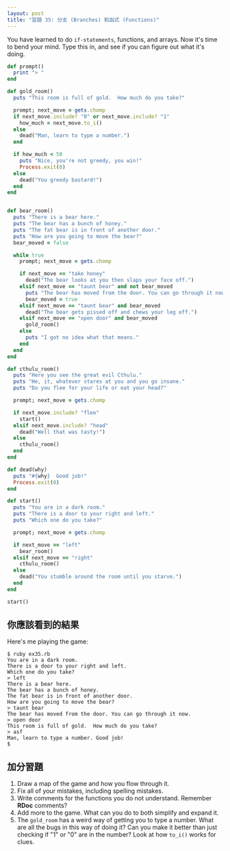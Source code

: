 ```yaml
---
layout: post
title: "習題 35: 分支 (Branches) 和函式 (Functions)"
---
```

You have learned to do `if-statements`, functions, and arrays. Now it's time to bend your mind. Type this in, and see if you can figure out what it's doing.

```ruby
def prompt()
  print "> "
end

def gold_room()
  puts "This room is full of gold.  How much do you take?"

  prompt; next_move = gets.chomp 
  if next_move.include? "0" or next_move.include? "1"
    how_much = next_move.to_i()
  else
    dead("Man, learn to type a number.")
  end

  if how_much < 50
    puts "Nice, you're not greedy, you win!"
    Process.exit(0)
  else
    dead("You greedy bastard!")
  end
end


def bear_room()
  puts "There is a bear here."
  puts "The bear has a bunch of honey."
  puts "The fat bear is in front of another door."
  puts "How are you going to move the bear?"
  bear_moved = false

  while true
    prompt; next_move = gets.chomp

    if next_move == "take honey"
      dead("The bear looks at you then slaps your face off.")
    elsif next_move == "taunt bear" and not bear_moved
      puts "The bear has moved from the door. You can go through it now."
      bear_moved = true
    elsif next_move == "taunt bear" and bear_moved
      dead("The bear gets pissed off and chews your leg off.")
    elsif next_move == "open door" and bear_moved
      gold_room()
    else
      puts "I got no idea what that means."
    end
  end
end

def cthulu_room()
  puts "Here you see the great evil Cthulu."
  puts "He, it, whatever stares at you and you go insane."
  puts "Do you flee for your life or eat your head?"

  prompt; next_move = gets.chomp

  if next_move.include? "flee"
    start()
  elsif next_move.include? "head"
    dead("Well that was tasty!")
  else
    cthulu_room()
  end
end

def dead(why)
  puts "#{why}  Good job!"
  Process.exit(0)
end

def start()
  puts "You are in a dark room."
  puts "There is a door to your right and left."
  puts "Which one do you take?"

  prompt; next_move = gets.chomp

  if next_move == "left"
    bear_room()
  elsif next_move == "right"
    cthulu_room()
  else
    dead("You stumble around the room until you starve.")
  end
end

start()
```

## 你應該看到的結果

Here's me playing the game:

    $ ruby ex35.rb
    You are in a dark room.
    There is a door to your right and left.
    Which one do you take?
    > left
    There is a bear here.
    The bear has a bunch of honey.
    The fat bear is in front of another door.
    How are you going to move the bear?
    > taunt bear
    The bear has moved from the door. You can go through it now.
    > open door
    This room is full of gold.  How much do you take?
    > asf
    Man, learn to type a number. Good job!
    $

## 加分習題
1. Draw a map of the game and how you flow through it.
2. Fix all of your mistakes, including spelling mistakes.
3. Write comments for the functions you do not understand. Remember **RDoc** comments?
4. Add more to the game. What can you do to both simplify and expand it.
5. The `gold_room` has a weird way of getting you to type a number. What are all the bugs in this way of doing it?  Can you make it better than just checking if "1" or "0" are in the number? Look at how `to_i()` works for clues.
